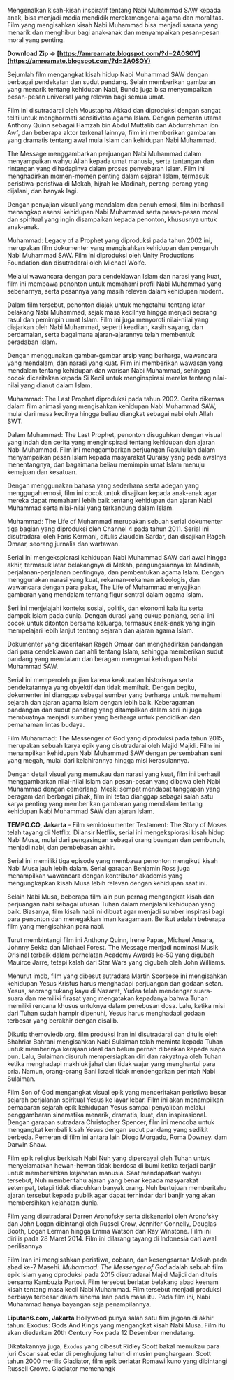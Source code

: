 Mengenalkan kisah-kisah inspiratif tentang Nabi Muhammad SAW kepada anak, bisa menjadi media mendidik merekamengenai agama dan moralitas. Film yang mengisahkan kisah Nabi Muhammad bisa menjadi sarana yang menarik dan menghibur bagi anak-anak dan menyampaikan pesan-pesan moral yang penting.
 
**Download Zip ⇒ [https://amreamate.blogspot.com/?d=2A0SOY](https://amreamate.blogspot.com/?d=2A0SOY)**


 
Sejumlah film mengangkat kisah hidup Nabi Muhammad SAW dengan berbagai pendekatan dan sudut pandang. Selain memberikan gambaran yang menarik tentang kehidupan Nabi, Bunda juga bisa menyampaikan pesan-pesan universal yang relevan bagi semua umat.
 
Film ini disutradarai oleh Moustapha Akkad dan diproduksi dengan sangat teliti untuk menghormati sensitivitas agama Islam. Dengan pemeran utama Anthony Quinn sebagai Hamzah bin Abdul Muttalib dan Abdurrahman ibn Awf, dan beberapa aktor terkenal lainnya, film ini memberikan gambaran yang dramatis tentang awal mula Islam dan kehidupan Nabi Muhammad.
 
The Message menggambarkan perjuangan Nabi Muhammad dalam menyampaikan wahyu Allah kepada umat manusia, serta tantangan dan rintangan yang dihadapinya dalam proses penyebaran Islam. Film ini menghadirkan momen-momen penting dalam sejarah Islam, termasuk peristiwa-peristiwa di Mekah, hijrah ke Madinah, perang-perang yang dijalani, dan banyak lagi.

Dengan penyajian visual yang mendalam dan penuh emosi, film ini berhasil menangkap esensi kehidupan Nabi Muhammad serta pesan-pesan moral dan spiritual yang ingin disampaikan kepada penonton, khususnya untuk anak-anak.
 
Muhammad: Legacy of a Prophet yang diproduksi pada tahun 2002 ini, merupakan film dokumenter yang mengisahkan kehidupan dan pengaruh Nabi Muhammad SAW. Film ini diproduksi oleh Unity Productions Foundation dan disutradarai oleh Michael Wolfe.
 
Melalui wawancara dengan para cendekiawan Islam dan narasi yang kuat, film ini membawa penonton untuk memahami profil Nabi Muhammad yang sebenarnya, serta pesannya yang masih relevan dalam kehidupan modern.
 
Dalam film tersebut, penonton diajak untuk mengetahui tentang latar belakang Nabi Muhammad, sejak masa kecilnya hingga menjadi seorang rasul dan pemimpin umat Islam. Film ini juga menyoroti nilai-nilai yang diajarkan oleh Nabi Muhammad, seperti keadilan, kasih sayang, dan perdamaian, serta bagaimana ajaran-ajarannya telah membentuk peradaban Islam.
 
Dengan menggunakan gambar-gambar arsip yang berharga, wawancara yang mendalam, dan narasi yang kuat. Film ini memberikan wawasan yang mendalam tentang kehidupan dan warisan Nabi Muhammad, sehingga cocok diceritakan kepada Si Kecil untuk menginspirasi mereka tentang nilai-nilai yang dianut dalam Islam.
 
Muhammad: The Last Prophet diproduksi pada tahun 2002. Cerita dikemas dalam film animasi yang mengisahkan kehidupan Nabi Muhammad SAW, mulai dari masa kecilnya hingga beliau diangkat sebagai nabi oleh Allah SWT.
 
Dalam Muhammad: The Last Prophet, penonton disuguhkan dengan visual yang indah dan cerita yang menginspirasi tentang kehidupan dan ajaran Nabi Muhammad. Film ini menggambarkan perjuangan Rasulullah dalam menyampaikan pesan Islam kepada masyarakat Quraisy yang pada awalnya menentangnya, dan bagaimana beliau memimpin umat Islam menuju kemajuan dan kesatuan.
 
Dengan menggunakan bahasa yang sederhana serta adegan yang menggugah emosi, film ini cocok untuk disajikan kepada anak-anak agar mereka dapat memahami lebih baik tentang kehidupan dan ajaran Nabi Muhammad serta nilai-nilai yang terkandung dalam Islam.
 
Muhammad: The Life of Muhammad merupakan sebuah serial dokumenter tiga bagian yang diproduksi oleh Channel 4 pada tahun 2011. Serial ini disutradarai oleh Faris Kermani, ditulis Ziauddin Sardar, dan disajikan Rageh Omaar, seorang jurnalis dan wartawan.
 
Serial ini mengeksplorasi kehidupan Nabi Muhammad SAW dari awal hingga akhir, termasuk latar belakangnya di Mekah, pengungsiannya ke Madinah, perjalanan-perjalanan pentingnya, dan pembentukan agama Islam. Dengan menggunakan narasi yang kuat, rekaman-rekaman arkeologis, dan wawancara dengan para pakar, The Life of Muhammad menyajikan gambaran yang mendalam tentang figur sentral dalam agama Islam.
 
Seri ini menjelajahi konteks sosial, politik, dan ekonomi kala itu serta dampak Islam pada dunia. Dengan durasi yang cukup panjang, serial ini cocok untuk ditonton bersama keluarga, termasuk anak-anak yang ingin mempelajari lebih lanjut tentang sejarah dan ajaran agama Islam.
 
Dokumenter yang diceritakan Rageh Omaar dan menghadirkan pandangan dari para cendekiawan dan ahli tentang Islam, sehingga memberikan sudut pandang yang mendalam dan beragam mengenai kehidupan Nabi Muhammad SAW.
 
Serial ini memperoleh pujian karena keakuratan historisnya serta pendekatannya yang obyektif dan tidak memihak. Dengan begitu, dokumenter ini dianggap sebagai sumber yang berharga untuk memahami sejarah dan ajaran agama Islam dengan lebih baik. Keberagaman pandangan dan sudut pandang yang ditampilkan dalam seri ini juga membuatnya menjadi sumber yang berharga untuk pendidikan dan pemahaman lintas budaya.
 
Film Muhammad: The Messenger of God yang diproduksi pada tahun 2015, merupakan sebuah karya epik yang disutradarai oleh Majid Majidi. Film ini menampilkan kehidupan Nabi Muhammad SAW dengan persembahan seni yang megah, mulai dari kelahirannya hingga misi kerasulannya.
 
Dengan detail visual yang memukau dan narasi yang kuat, film ini berhasil menggambarkan nilai-nilai Islam dan pesan-pesan yang dibawa oleh Nabi Muhammad dengan cemerlang. Meski sempat mendapat tanggapan yang beragam dari berbagai pihak, film ini tetap dianggap sebagai salah satu karya penting yang memberikan gambaran yang mendalam tentang kehidupan Nabi Muhammad SAW dan ajaran Islam.
 
**TEMPO.CO**, **Jakarta** - Film semidokumenter Testament: The Story of Moses telah tayang di Netflix. Dilansir Netflix, serial ini mengeksplorasi kisah hidup Nabi Musa, mulai dari pengasingan sebagai orang buangan dan pembunuh, menjadi nabi, dan pembebasan akhir.
 
Serial ini memiliki tiga episode yang membawa penonton mengikuti kisah Nabi Musa jauh lebih dalam. Serial garapan Benjamin Ross juga menampilkan wawancara dengan kontributor akademis yang mengungkapkan kisah Musa lebih relevan dengan kehidupan saat ini.
 
Selain Nabi Musa, beberapa film lain pun pernag mengangkat kisah dan perjuangan nabi sebagai utusan Tuhan dalam menjalani kehidupan yang baik. Biasanya, film kisah nabi ini dibuat agar menjadi sumber inspirasi bagi para penonton dan menegakkan iman keagamaan. Berikut adalah beberapa film yang mengisahkan para nabi.
 
Turut membintangi film ini Anthony Quinn, Irene Papas, Michael Ansara, Johnny Sekka dan Michael Forest. The Message menjadi nominasi Musik Orisinal terbaik dalam perhelatan Academy Awards ke-50 yang digubah Mauirce Jarre, tetapi kalah dari Star Wars yang digubah oleh John Williams.
 
Menurut imdb, film yang dibesut sutradara Martin Scorsese ini mengisahkan kehidupan Yesus Kristus harus menghadapi perjuangan dan godaan setan. Yesus, seorang tukang kayu di Nazaret, Yudea telah mendengar suara-suara dan memiliki firasat yang mengatakan kepadanya bahwa Tuhan memiliki rencana khusus untuknya dalam penebusan dosa. Lalu, ketika misi dari Tuhan sudah hampir dipenuhi, Yesus harus menghadapi godaan terbesar yang berakhir dengan disalib.
 
Dikutip themoviedb.org, film produksi Iran ini disutradarai dan ditulis oleh Shahriar Bahrani mengisahkan Nabi Sulaiman telah meminta kepada Tuhan untuk memberinya kerajaan ideal dan belum pernah diberikan kepada siapa pun. Lalu, Sulaiman disuruh mempersiapkan diri dan rakyatnya oleh Tuhan ketika menghadapi makhluk jahat dan tidak wajar yang menghantui para pria. Namun, orang-orang Bani Israel tidak mendengarkan perintah Nabi Sulaiman.
 
Film Son of God mengangkat visual epik yang menceritakan peristiwa besar sejarah perjalanan spiritual Yesus ke layar lebar. Film ini akan menampilkan pemaparan sejarah epik kehidupan Yesus sampai penyaliban melalui penggambaran sinematika menarik, dramatis, kuat, dan inspirasional. Dengan garapan sutradara Christopher Spencer, film ini mencoba untuk mengangkat kembali kisah Yesus dengan sudut pandang yang sedikit berbeda. Pemeran di film ini antara lain Diogo Morgado, Roma Downey. dam Darwin Shaw.
 
Film epik religius berkisah Nabi Nuh yang dipercayai oleh Tuhan untuk menyelamatkan hewan-hewan tidak berdosa di bumi ketika terjadi banjir untuk membersihkan kejahatan manusia. Saat mendapatkan wahyu tersebut, Nuh memberitahu ajaran yang benar kepada masyarakat setempat, tetapi tidak diacuhkan banyak orang. Nuh bertujuan memberitahu ajaran tersebut kepada publik agar dapat terhindar dari banjir yang akan membersihkan kejahatan dunia.
 
Film yang disutradarai Darren Aronofsky serta diskenarioi oleh Aronofsky dan John Logan dibintangi oleh Russel Crow, Jennifer Connelly, Douglas Booth, Logan Lerman hingga Emma Watson dan Ray Winstone. Film ini dirilis pada 28 Maret 2014. Film ini dilarang tayang di Indonesia dari awal perilisannya
 
Film Iran ini mengisahkan peristiwa, cobaan, dan kesengsaraan Mekah pada abad ke-7 Masehi. *Muhammad: The Messenger of God* adalah sebuah film epik Islam yang dproduksi pada 2015 disutradarai Majid Majidi dan ditulis bersama Kambuzia Partovi. Film tersebut berlatar belakang abad keenam kisah tentang masa kecil Nabi Muhammad. Film tersebut menjadi produksi berbiaya terbesar dalam sinema Iran pada masa itu. Pada film ini, Nabi Muhammad hanya bayangan saja penampilannya.
 
**Liputan6.com, Jakarta** Hollywood punya salah satu film jagoan di akhir tahun: Exodus: Gods And Kings yang mengangkat kisah Nabi Musa. Film itu akan diedarkan 20th Century Fox pada 12 Desember mendatang.
 
Dikatakannya juga, `Exodus` yang dibesut Ridley Scott bakal memukau para juri Oscar saat edar di penghujung tahun di musim penghargaan. Scott tahun 2000 merilis Gladiator, film epik berlatar Romawi kuno yang dibintangi Russell Crowe. Gladiator memenangk